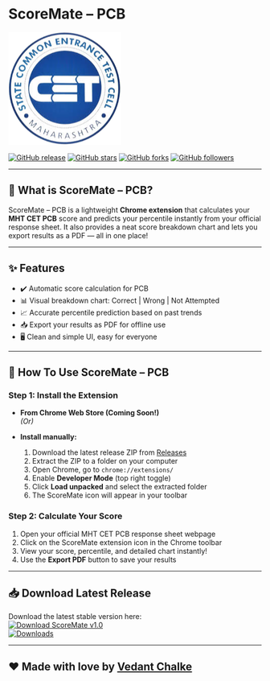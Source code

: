 # ScoreMate – PCB

![ScoreMate Logo](icon128.png)

[![GitHub release](https://img.shields.io/github/v/release/vedantchalke36/pcb-scoremate?style=flat-square)](https://github.com/vedantchalke36/pcb-scoremate/releases)
[![GitHub stars](https://img.shields.io/github/stars/vedantchalke36/pcb-scoremate?style=social)](https://github.com/vedantchalke36/pcb-scoremate/stargazers)
[![GitHub forks](https://img.shields.io/github/forks/vedantchalke36/pcb-scoremate?style=social)](https://github.com/vedantchalke36/pcb-scoremate/network)
[![GitHub followers](https://img.shields.io/github/followers/vedantchalke36?style=social)](https://github.com/vedantchalke36)

---

## 🚀 What is ScoreMate – PCB?

ScoreMate – PCB is a lightweight **Chrome extension** that calculates your **MHT CET PCB** score and predicts your percentile instantly from your official response sheet. It also provides a neat score breakdown chart and lets you export results as a PDF — all in one place!

---

## ✨ Features

- ✔️ Automatic score calculation for PCB  
- 📊 Visual breakdown chart: Correct | Wrong | Not Attempted  
- 📈 Accurate percentile prediction based on past trends  
- 📥 Export your results as PDF for offline use  
- 🖥️ Clean and simple UI, easy for everyone  

---

## 🎯 How To Use ScoreMate – PCB

### Step 1: Install the Extension

- **From Chrome Web Store (Coming Soon!)**  
  *(Or)*  
- **Install manually:**

  1. Download the latest release ZIP from [Releases](https://github.com/vedantchalke36/pcb-scoremate/releases)  
  2. Extract the ZIP to a folder on your computer  
  3. Open Chrome, go to `chrome://extensions/`  
  4. Enable **Developer Mode** (top right toggle)  
  5. Click **Load unpacked** and select the extracted folder  
  6. The ScoreMate icon will appear in your toolbar  

### Step 2: Calculate Your Score

1. Open your official MHT CET PCB response sheet webpage  
2. Click on the ScoreMate extension icon in the Chrome toolbar  
3. View your score, percentile, and detailed chart instantly!  
4. Use the **Export PDF** button to save your results  

---

## 📥 Download Latest Release

Download the latest stable version here:  
[![Download ScoreMate v1.0](https://img.shields.io/badge/Download-v1.0-brightgreen?style=flat-square)](https://github.com/vedantchalke36/pcb-scoremate/archive/refs/tags/v1.0.zip)  
[![Downloads](https://img.shields.io/github/downloads/vedantchalke36/pcb-scoremate/latest/total?style=flat-square)](https://github.com/vedantchalke36/pcb-scoremate/releases/latest)

---

## ❤️ Made with love by [Vedant Chalke](https://github.com/vedantchalke36)
